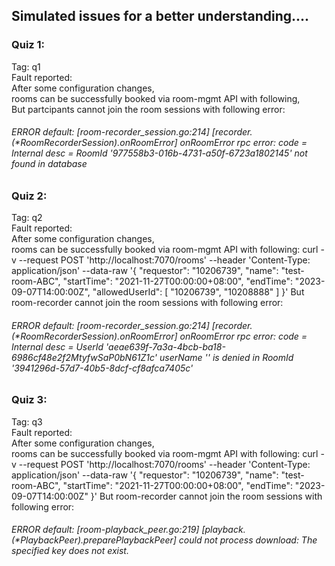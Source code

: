 ## Simulated issues for a better understanding....
### Quiz 1:
Tag: q1 <br>
Fault reported: <br>
After some configuration changes, <br>
rooms can be successfully booked via room-mgmt API with following, <br>
But partcipants cannot join the room sessions with following error:
###### ERROR default: [room-recorder_session.go:214] [recorder.(*RoomRecorderSession).onRoomError] onRoomError rpc error: code = Internal desc = RoomId '977558b3-016b-4731-a50f-6723a1802145' not found in database  <br>
### Quiz 2:
Tag: q2 <br>
Fault reported: <br>
After some configuration changes, <br>
rooms can be successfully booked via room-mgmt API with following:
curl -v --request POST 'http://localhost:7070/rooms' 
--header 'Content-Type: application/json' 
--data-raw '{
    "requestor": "10206739",
    "name": "test-room-ABC",
    "startTime": "2021-11-27T00:00:00+08:00",
    "endTime": "2023-09-07T14:00:00Z",
    "allowedUserId": [
        "10206739",
        "10208888"
    ]
}'
But room-recorder cannot join the room sessions with following error:
###### ERROR default: [room-recorder_session.go:214] [recorder.(*RoomRecorderSession).onRoomError] onRoomError rpc error: code = Internal desc = UserId 'aeae639f-7a3a-4bcb-ba18-6986cf48e2f2MtyfwSaP0bN61Z1c' userName '' is denied in RoomId '3941296d-57d7-40b5-8dcf-cf8afca7405c'


### Quiz 3:
Tag: q3 <br>
Fault reported: <br>
After some configuration changes, <br>
rooms can be successfully booked via room-mgmt API with following:
curl -v --request POST 'http://localhost:7070/rooms' 
--header 'Content-Type: application/json' 
--data-raw '{
    "requestor": "10206739",
    "name": "test-room-ABC",
    "startTime": "2021-11-27T00:00:00+08:00",
    "endTime": "2023-09-07T14:00:00Z"
}'
But room-recorder cannot join the room sessions with following error:
###### ERROR default: [room-playback_peer.go:219] [playback.(*PlaybackPeer).preparePlaybackPeer] could not process download: The specified key does not exist. 
